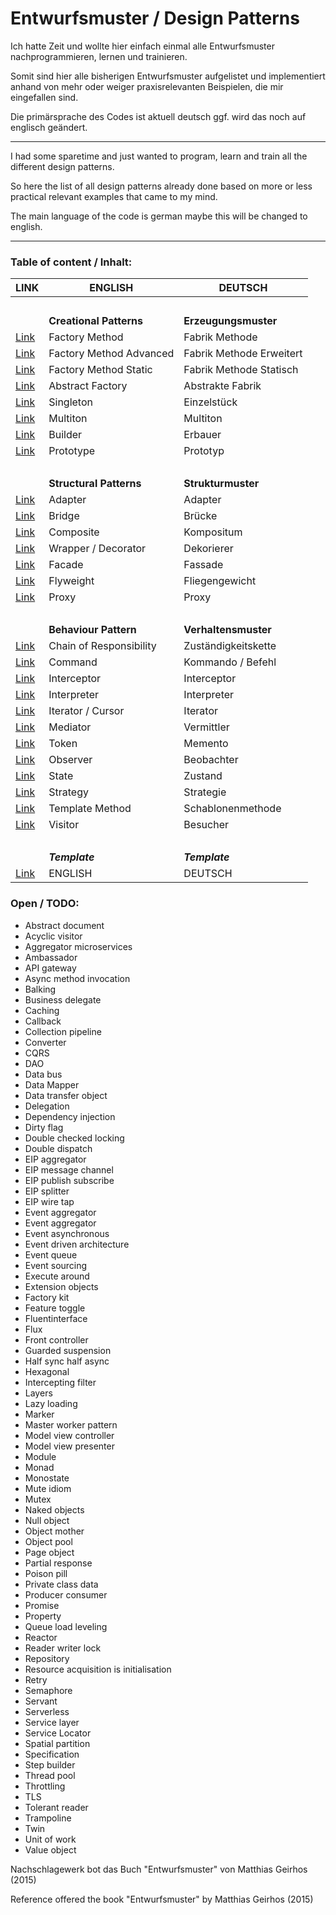 # Entwurfsmuster / Design Patterns

Ich hatte Zeit und wollte hier einfach einmal alle Entwurfsmuster nachprogrammieren, lernen und  trainieren.

Somit sind hier alle bisherigen Entwurfsmuster aufgelistet und implementiert anhand von mehr oder weiger praxisrelevanten Beispielen, die mir eingefallen sind.

Die primärsprache des Codes ist aktuell deutsch ggf. wird das noch auf englisch geändert.

---

I had some sparetime and just wanted to program, learn and train all the different design patterns.

So here the list of all design patterns already done based on more or less practical relevant examples that came to my mind.

The main language of the code is german maybe this will be changed to english.

---
### Table of content / Inhalt:
LINK | ENGLISH | DEUTSCH
----|----|----
&nbsp; | &nbsp; | &nbsp;
&nbsp; | **Creational Patterns** | **Erzeugungsmuster**
[Link](https://github.com/mschoeffel/DesignPattern/tree/master/src/erzeugungsmuster/factorymethod) | Factory Method | Fabrik Methode
[Link](https://github.com/mschoeffel/DesignPattern/tree/master/src/erzeugungsmuster/factorymethodmore) | Factory Method Advanced | Fabrik Methode Erweitert
[Link](https://github.com/mschoeffel/DesignPattern/tree/master/src/erzeugungsmuster/factorymethodstatic) | Factory Method Static | Fabrik Methode Statisch
[Link](https://github.com/mschoeffel/DesignPattern/tree/master/src/erzeugungsmuster/abstractfactory) | Abstract Factory | Abstrakte Fabrik
[Link](https://github.com/mschoeffel/DesignPattern/tree/master/src/erzeugungsmuster/singleton) | Singleton | Einzelstück
[Link](https://github.com/mschoeffel/DesignPattern/tree/master/src/erzeugungsmuster/multiton) | Multiton | Multiton
[Link](https://github.com/mschoeffel/DesignPattern/tree/master/src/erzeugungsmuster/builder) | Builder | Erbauer
[Link](https://github.com/mschoeffel/DesignPattern/tree/master/src/erzeugungsmuster/prototype) | Prototype | Prototyp
&nbsp;|&nbsp;| &nbsp;
&nbsp; | **Structural Patterns** | **Strukturmuster**
[Link](https://github.com/mschoeffel/DesignPattern/tree/master/src/strukturmuster/adapter) | Adapter | Adapter
[Link](https://github.com/mschoeffel/DesignPattern/tree/master/src/strukturmuster/bridge) | Bridge | Brücke
[Link](https://github.com/mschoeffel/DesignPattern/tree/master/src/strukturmuster/kompositum) | Composite | Kompositum
[Link](https://github.com/mschoeffel/DesignPattern/tree/master/src/strukturmuster/dekorierer) | Wrapper / Decorator | Dekorierer
[Link](https://github.com/mschoeffel/DesignPattern/tree/master/src/strukturmuster/fassade) | Facade | Fassade
[Link](https://github.com/mschoeffel/DesignPattern/tree/master/src/strukturmuster/flyweight) | Flyweight | Fliegengewicht
[Link](https://github.com/mschoeffel/DesignPattern/tree/master/src/strukturmuster/proxy) | Proxy | Proxy
&nbsp;|&nbsp;| &nbsp;
&nbsp; | **Behaviour Pattern** | **Verhaltensmuster**
[Link](https://github.com/mschoeffel/DesignPattern/tree/master/src/verhaltensmuster/zustaendigkeitskette) | Chain of Responsibility | Zuständigkeitskette
[Link](https://github.com/mschoeffel/DesignPattern/tree/master/src/verhaltensmuster/kommando) | Command | Kommando / Befehl
[Link](https://github.com/mschoeffel/DesignPattern/tree/master/src/verhaltensmuster/interceptor) | Interceptor | Interceptor
[Link](https://github.com/mschoeffel/DesignPattern/tree/master/src/verhaltensmuster/interpreter) | Interpreter | Interpreter
[Link](https://github.com/mschoeffel/DesignPattern/tree/master/src/verhaltensmuster/iterator) | Iterator / Cursor | Iterator
[Link](https://github.com/mschoeffel/DesignPattern/tree/master/src/verhaltensmuster/vermittler) | Mediator | Vermittler
[Link](https://github.com/mschoeffel/DesignPattern/tree/master/src/verhaltensmuster/memento) | Token | Memento
[Link](https://github.com/mschoeffel/DesignPattern/tree/master/src/verhaltensmuster/beobachter) | Observer | Beobachter
[Link](https://github.com/mschoeffel/DesignPattern/tree/master/src/verhaltensmuster/zustand) | State | Zustand
[Link](https://github.com/mschoeffel/DesignPattern/tree/master/src/verhaltensmuster/strategie) | Strategy | Strategie
[Link](https://github.com/mschoeffel/DesignPattern/tree/master/src/verhaltensmuster/schablone) | Template Method | Schablonenmethode
[Link](https://github.com/mschoeffel/DesignPattern/tree/master/src/verhaltensmuster/besucher) | Visitor | Besucher
&nbsp;|&nbsp;| &nbsp;
&nbsp; | **_Template_** | **_Template_**
[Link]() | ENGLISH | DEUTSCH

### Open / TODO:
* Abstract document
* Acyclic visitor
* Aggregator microservices
* Ambassador
* API gateway
* Async method invocation
* Balking
* Business delegate
* Caching
* Callback
* Collection pipeline
* Converter
* CQRS
* DAO
* Data bus
* Data Mapper
* Data transfer object
* Delegation
* Dependency injection
* Dirty flag
* Double checked locking
* Double dispatch
* EIP aggregator
* EIP message channel
* EIP publish subscribe
* EIP splitter
* EIP wire tap
* Event aggregator
* Event aggregator
* Event asynchronous
* Event driven architecture
* Event queue
* Event sourcing
* Execute around
* Extension objects
* Factory kit
* Feature toggle
* Fluentinterface
* Flux
* Front controller
* Guarded suspension
* Half sync half async
* Hexagonal
* Intercepting filter
* Layers
* Lazy loading
* Marker
* Master worker pattern
* Model view controller
* Model view presenter
* Module
* Monad
* Monostate
* Mute idiom
* Mutex
* Naked objects
* Null object
* Object mother
* Object pool
* Page object
* Partial response
* Poison pill
* Private class data
* Producer consumer
* Promise
* Property
* Queue load leveling
* Reactor
* Reader writer lock
* Repository
* Resource acquisition is initialisation
* Retry
* Semaphore
* Servant
* Serverless
* Service layer
* Service Locator
* Spatial partition
* Specification
* Step builder
* Thread pool
* Throttling
* TLS
* Tolerant reader
* Trampoline
* Twin
* Unit of work
* Value object


Nachschlagewerk bot das Buch "Entwurfsmuster" von Matthias Geirhos (2015)

Reference offered the book "Entwurfsmuster" by Matthias Geirhos (2015) 
